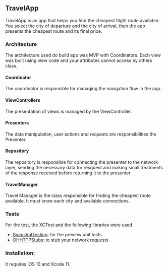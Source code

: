 ## TravelApp

TravelApp is an app that helps you find the cheapest flight route available. You select the city of departure and the city of arrival, then the app presents the cheapest route and its final price. 

### Architecture

The architecture used do build app was MVP with Coordinators. Each view was built using view code and your attributes cannot access by others class.

#### Coordinator
The coordinator is responsible for managing the navigation flow in the app. 

#### ViewControllers
The presentation of views is managed by the ViewController.

#### Presenters
The data manipulation, user actions and requests are responsibilities the Presenter.

#### Repository
The repository is responsible for connecting the presenter to the network layer, sending the necessary data for resquest and making small treatments of the response received before returning it to the presenter 

#### TravelManager
Travel Manager is the class responsible for finding the cheapest route available. It must know each city and available connections.

### Tests

For the test, the XCTest and the following libraries were used 
- [SnapshotTesting](https://github.com/pointfreeco/swift-snapshot-testing): for the preview unit tests 
- [OHHTTPStubs](https://github.com/AliSoftware/OHHTTPStubs): to stub your network requests

### Installation:

It requires iOS 13 and Xcode 11.
